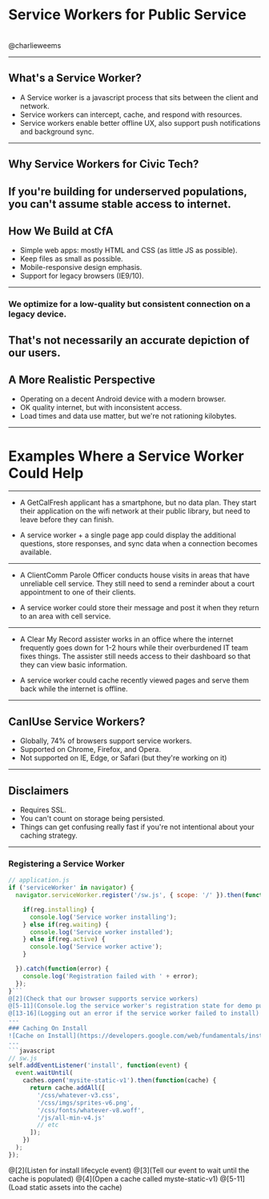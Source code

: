 # Service Workers for Public Service
<br>
@charlieweems

---
## What's a Service Worker?

* A Service worker is a javascript process that sits between the client and network.
* Service workers can intercept, cache, and respond with resources.
* Service workers enable better offline UX, also support push notifications and background sync.
---
## Why Service Workers for Civic Tech?

If you're building for underserved populations, you can't assume stable access to internet.
---
## How We Build at CfA

* Simple web apps: mostly HTML and CSS (as little JS as possible).
* Keep files as small as possible.
* Mobile-responsive design emphasis.
* Support for legacy browsers (IE9/10).
---
### We optimize for a low-quality but consistent connection on a legacy device.
That's not necessarily an accurate depiction of our users.
---
## A More Realistic Perspective

* Operating on a decent Android device with a modern browser.
* OK quality internet, but with inconsistent access.
* Load times and data use matter, but we're not rationing kilobytes.
---
# Examples Where a Service Worker Could Help
---
* A GetCalFresh applicant has a smartphone, but no data plan. They start their application on the wifi network at their public library, but need to leave before they can finish.

* A service worker + a single page app could display the additional questions, store responses, and sync data when a connection becomes available.
---
* A ClientComm Parole Officer conducts house visits in areas that have unreliable cell service. They still need to send a reminder about a court appointment to one of their clients.

* A service worker could store their message and post it when they return to an area with cell service.
---
* A Clear My Record assister works in an office where the internet frequently goes down for 1-2 hours while their overburdened IT team fixes things. The assister still needs access to their dashboard so that they can view basic information.

* A service worker could cache recently viewed pages and serve them back while the internet is offline.
---
## CanIUse Service Workers?
* Globally, 74% of browsers support service workers.
* Supported on Chrome, Firefox, and Opera.
* Not supported on IE, Edge, or Safari (but they're working on it)
---
## Disclaimers
* Requires SSL.
* You can't count on storage being persisted.
* Things can get confusing really fast if you're not intentional about your caching strategy.
---
### Registering a Service Worker

```javascript
// application.js
if ('serviceWorker' in navigator) {
  navigator.serviceWorker.register('/sw.js', { scope: '/' }).then(function(reg) {

    if(reg.installing) {
      console.log('Service worker installing');
    } else if(reg.waiting) {
      console.log('Service worker installed');
    } else if(reg.active) {
      console.log('Service worker active');
    }

  }).catch(function(error) {
    console.log('Registration failed with ' + error);
  });
}```
@[2](Check that our browser supports service workers)
@[5-11](Console.log the service worker's registration state for demo purposes)
@[13-16](Logging out an error if the service worker failed to install)
---
### Caching On Install
![Cache on Install](https://developers.google.com/web/fundamentals/instant-and-offline/offline-cookbook/images/cm-on-install-dep.png)
---
```javascript
// sw.js
self.addEventListener('install', function(event) {
  event.waitUntil(
    caches.open('mysite-static-v1').then(function(cache) {
      return cache.addAll([
        '/css/whatever-v3.css',
        '/css/imgs/sprites-v6.png',
        '/css/fonts/whatever-v8.woff',
        '/js/all-min-v4.js'
        // etc
      ]);
    })
  );
});
```
@[2](Listen for install lifecycle event)
@[3](Tell our event to wait until the cache is populated)
@[4](Open a cache called myste-static-v1)
@[5-11](Load static assets into the cache)
